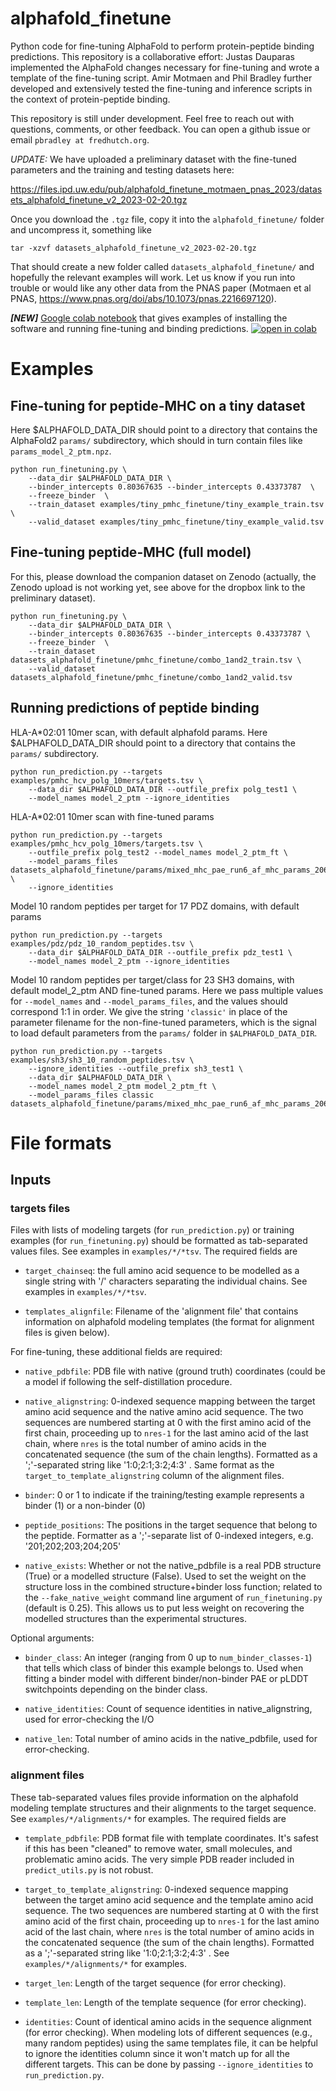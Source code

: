 # alphafold_finetune
Python code for fine-tuning AlphaFold to perform protein-peptide binding predictions.
This repository is a collaborative effort: Justas Dauparas implemented the
AlphaFold changes necessary for fine-tuning and wrote a template of the
fine-tuning script. Amir Motmaen and Phil Bradley further developed and
extensively tested the fine-tuning and inference scripts in the context of
protein-peptide binding.

This repository is still under development. Feel free to reach out with questions,
comments, or other feedback. You can open a github issue or email
`pbradley at fredhutch.org`.

*UPDATE:* We have uploaded a preliminary dataset with the fine-tuned parameters and the
training and testing datasets here:

https://files.ipd.uw.edu/pub/alphafold_finetune_motmaen_pnas_2023/datasets_alphafold_finetune_v2_2023-02-20.tgz

Once you download the `.tgz` file, copy it into the `alphafold_finetune/` folder and
uncompress it, something like

`tar -xzvf datasets_alphafold_finetune_v2_2023-02-20.tgz`

That should create a new folder called `datasets_alphafold_finetune/` and hopefully
the relevant examples will work. Let us know if you run into trouble or would like
any other data from the PNAS paper (Motmaen et al PNAS, https://www.pnas.org/doi/abs/10.1073/pnas.2216697120).

***[NEW]*** [Google colab notebook](alphafold_ft_colab_pipeline_v1.ipynb) that gives
examples of installing the software and running fine-tuning and binding predictions.
[![open in colab](https://colab.research.google.com/assets/colab-badge.svg)](https://colab.research.google.com/github/phbradley/alphafold_finetune/blob/main/alphafold_ft_colab_pipeline_v1.ipynb)

# Examples

## Fine-tuning for peptide-MHC on a tiny dataset

Here $ALPHAFOLD_DATA_DIR should point to a directory that contains the AlphaFold2 `params/` subdirectory, which should in turn contain files like `params_model_2_ptm.npz`.

```
python run_finetuning.py \
    --data_dir $ALPHAFOLD_DATA_DIR \
    --binder_intercepts 0.80367635 --binder_intercepts 0.43373787  \
    --freeze_binder  \
    --train_dataset examples/tiny_pmhc_finetune/tiny_example_train.tsv \
    --valid_dataset examples/tiny_pmhc_finetune/tiny_example_valid.tsv
```

## Fine-tuning peptide-MHC (full model)

For this, please download the companion dataset on Zenodo (actually, the Zenodo
upload is not working yet, see above for the dropbox link to the preliminary
dataset).

```
python run_finetuning.py \
    --data_dir $ALPHAFOLD_DATA_DIR \
    --binder_intercepts 0.80367635 --binder_intercepts 0.43373787 \
    --freeze_binder  \
    --train_dataset datasets_alphafold_finetune/pmhc_finetune/combo_1and2_train.tsv \
    --valid_dataset datasets_alphafold_finetune/pmhc_finetune/combo_1and2_valid.tsv

```

## Running predictions of peptide binding

HLA-A*02:01 10mer scan, with default alphafold params. Here $ALPHAFOLD_DATA_DIR should point to a directory that contains the `params/` subdirectory.
```
python run_prediction.py --targets examples/pmhc_hcv_polg_10mers/targets.tsv \
    --data_dir $ALPHAFOLD_DATA_DIR --outfile_prefix polg_test1 \
    --model_names model_2_ptm --ignore_identities
```

HLA-A*02:01 10mer scan with fine-tuned params

```
python run_prediction.py --targets examples/pmhc_hcv_polg_10mers/targets.tsv \
    --outfile_prefix polg_test2 --model_names model_2_ptm_ft \
    --model_params_files datasets_alphafold_finetune/params/mixed_mhc_pae_run6_af_mhc_params_20640.pkl \
    --ignore_identities
```

Model 10 random peptides per target for 17 PDZ domains, with default params

```
python run_prediction.py --targets examples/pdz/pdz_10_random_peptides.tsv \
    --data_dir $ALPHAFOLD_DATA_DIR --outfile_prefix pdz_test1 \
    --model_names model_2_ptm --ignore_identities
```

Model 10 random peptides per target/class for 23 SH3 domains, with default model_2_ptm
AND fine-tuned params. Here we pass multiple values for `--model_names` and
`--model_params_files`, and the values should correspond 1:1 in order.
We give the string `'classic'` in place of the parameter filename for the
non-fine-tuned parameters, which is the signal to load default parameters from the
`params/` folder in `$ALPHAFOLD_DATA_DIR`.

```
python run_prediction.py --targets examples/sh3/sh3_10_random_peptides.tsv \
    --ignore_identities --outfile_prefix sh3_test1 \
    --data_dir $ALPHAFOLD_DATA_DIR \
    --model_names model_2_ptm model_2_ptm_ft \
    --model_params_files classic datasets_alphafold_finetune/params/mixed_mhc_pae_run6_af_mhc_params_20640.pkl
```


# File formats

## Inputs

### targets files

Files with lists of modeling targets (for `run_prediction.py`) or training examples
(for `run_finetuning.py`) should be formatted as tab-separated values files.
See examples in `examples/*/*tsv`. The required fields are

* `target_chainseq`: the full amino acid sequence to be modelled as a single string with '/' characters separating the individual chains. See examples in `examples/*/*tsv`.

* `templates_alignfile`: Filename of the 'alignment file' that contains information on
alphafold modeling templates (the format for alignment files is given below).

For fine-tuning, these additional fields are required:

* `native_pdbfile`: PDB file with native (ground truth) coordinates (could be a
model if following the self-distillation procedure.

* `native_alignstring`: 0-indexed sequence mapping between the target
amino acid sequence and the native amino acid sequence. The two sequences are numbered
starting at 0 with the first amino acid of the first chain, proceeding up to `nres-1`
for the last amino acid of the last chain, where `nres` is the total number of amino
acids in the concatenated sequence (the sum of the chain lengths). Formatted as a
';'-separated string like '1:0;2:1;3:2;4:3' . Same format as the
`target_to_template_alignstring` column of the alignment files.

* `binder`: 0 or 1 to indicate if the training/testing example represents a binder (1)
or a non-binder (0)

* `peptide_positions`: The positions in the target sequence that belong to the peptide.
Formatter as a ';'-separate list of 0-indexed integers, e.g. '201;202;203;204;205'

* `native_exists`: Whether or not the native_pdbfile is a real PDB structure
(True) or a modelled structure (False).
Used to set the weight on the structure loss in the combined
structure+binder loss function; related to the `--fake_native_weight` command line
argument of `run_finetuning.py` (default is 0.25). This allows us to put less weight
on recovering the modelled structures than the experimental structures.

Optional arguments:

* `binder_class`: An integer (ranging from 0 up to `num_binder_classes-1`) that
tells which class of binder this example belongs to. Used when fitting a binder
model with different binder/non-binder PAE or pLDDT switchpoints depending on the
binder class.

* `native_identities`: Count of sequence identities in native_alignstring, used
for error-checking the I/O

* `native_len`: Total number of amino acids in the native_pdbfile, used for
error-checking.

### alignment files

These tab-separated values files provide information on the alphafold modeling
template structures and their alignments to the target sequence.
See `examples/*/alignments/*` for examples. The required fields are

* `template_pdbfile`: PDB format file with template coordinates.
It's safest if this has been "cleaned" to remove water, small molecules, and
problematic amino acids. The very simple PDB reader included in `predict_utils.py`
is not robust.

* `target_to_template_alignstring`: 0-indexed sequence mapping between the target
amino acid sequence and the template amino acid sequence. The two sequences are numbered
starting at 0 with the first amino acid of the first chain, proceeding up to `nres-1`
for the last amino acid of the last chain, where `nres` is the total number of amino
acids in the concatenated sequence (the sum of the chain lengths). Formatted as a
';'-separated string like '1:0;2:1;3:2;4:3' . See `examples/*/alignments/*` for
examples.

* `target_len`: Length of the target sequence (for error checking).

* `template_len`: Length of the template sequence (for error checking).

* `identities`: Count of identical amino acids in the sequence alignment
(for error checking). When modeling lots of different sequences
(e.g., many random peptides) using the same
templates file, it can be helpful to ignore the identities column since it won't
match up for all the different targets. This can be done by passing
`--ignore_identities` to `run_prediction.py`.


